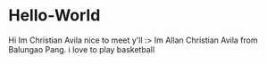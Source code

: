 # Hello-World
Hi Im Christian Avila nice to meet y'll :>
Im Allan Christian Avila
from Balungao Pang.
i love to play basketball
